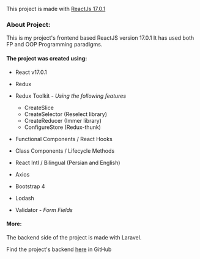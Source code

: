 This project is made with [ReactJs 17.0.1](https://reactjs.org/)

### About Project:
This is my project's frontend based ReactJS version 17.0.1
It has used both FP and OOP Programming paradigms.

#### The project was created using:
* React v17.0.1
* Redux
* Redux Toolkit - *Using the following features*
     * CreateSlice
     * CreateSelector (Reselect library)
     * CreateReducer (Immer library)
     * ConfigureStore (Redux-thunk)
     
* Functional Components / React Hooks
* Class Components / Lifecycle Methods
* React Intl / Bilingual (Persian and English)
* Axios
* Bootstrap 4
* Lodash
* Validator - *Form Fields*

#### More:
The backend side of the project is made with Laravel.

Find the project's backend [here](/Remini) in GitHub
